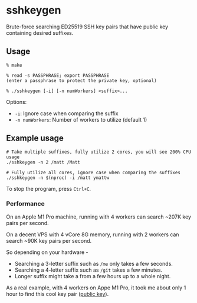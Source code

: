 # sshkeygen

Brute-force searching ED25519 SSH key pairs that have public key containing
desired suffixes.

## Usage

```
% make

% read -s PASSPHRASE; export PASSPHRASE
(enter a passphrase to protect the private key, optional)

% ./sshkeygen [-i] [-n numWorkers] <suffix>...
```

Options:

- `-i`: Ignore case when comparing the suffix
- `-n numWorkers`: Number of workers to utilize (default 1)

## Example usage

```
# Take multiple suffixes, fully utilize 2 cores, you will see 200% CPU usage
./sshkeygen -n 2 /matt /Matt

# Fully utilize all cores, ignore case when comparing the suffixes
./sshkeygen -n $(nproc) -i /matt ymattw
```

To stop the program, press `Ctrl+C`.

### Performance

On an Apple M1 Pro machine, running with 4 workers can search ~207K key pairs
per second.

On a decent VPS with 4 vCore 8G memory, running with 2 workers can search ~90K
key pairs per second.

So depending on your hardware -

- Searching a 3-letter suffix such as `/me` only takes a few seconds.
- Searching a 4-letter suffix such as `/git` takes a few minutes.
- Longer suffix might take a from a few hours up to a whole night.

As a real example, with 4 workers on Appe M1 Pro, it took me about only 1 hour
to find this cool key pair ([public key](https://github.com/ymattw.keys)).
